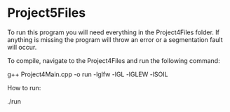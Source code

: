 # Project5Files

To run this program you will need everything in the Project4Files folder. 
If anything is missing the program will throw an error or a segmentation fault will occur. 


To compile, navigate to the Project4Files and run the following command:

g++ Project4Main.cpp -o run -lglfw -lGL -lGLEW -lSOIL

How to run:

./run

